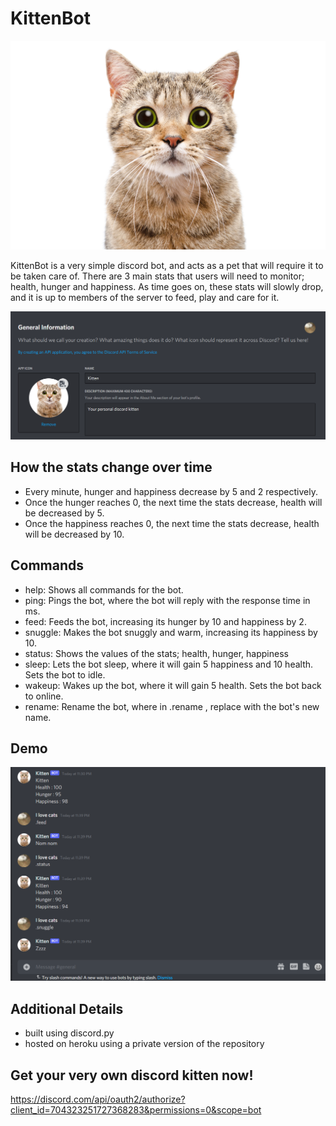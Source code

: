 # KittenBot
![Kitten](/Images/meow.png)


KittenBot is a very simple discord bot, and acts as a pet that will require it to be taken care of. There are 3 main stats that users will need to monitor; health, hunger and happiness. As time goes on, these stats will slowly drop, and it is up to members of the server to feed, play and care for it.

![Profile](/Images/screenshot.png)

## How the stats change over time
* Every minute, hunger and happiness decrease by 5 and 2 respectively.
* Once the hunger reaches 0, the next time the stats decrease, health will be decreased by 5.
* Once the happiness reaches 0, the next time the stats decrease, health will be decreased by 10.

## Commands
* help: Shows all commands for the bot.
* ping: Pings the bot, where the bot will reply with the response time in ms.
* feed: Feeds the bot, increasing its hunger by 10 and happiness by 2.
* snuggle: Makes the bot snuggly and warm, increasing its happiness by 10.
* status: Shows the values of the stats; health, hunger, happiness
* sleep: Lets the bot sleep, where it will gain 5 happiness and 10 health. Sets the bot to idle.
* wakeup: Wakes up the bot, where it will gain 5 health. Sets the bot back to online.
* rename: Rename the bot, where in .rename <new name>, replace <new name> with the bot's new name.
  
## Demo
![Demo](/Images/demonew.png)
  
## Additional Details
* built using discord.py
* hosted on heroku using a private version of the repository

## Get your very own discord kitten now!
https://discord.com/api/oauth2/authorize?client_id=704323251727368283&permissions=0&scope=bot

